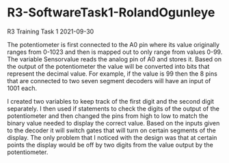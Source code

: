 # R3-SoftwareTask1-RolandOgunleye
R3 Training Task 1
2021-09-30


The potentiometer is first connected to the A0 pin where its value originally ranges from 0-1023 and then is mapped out to only range from values 0-99. The variable Sensorvalue reads the analog pin of A0 and stores it. Based on the output of the potentiometer the value will be converted into bits that represent the decimal value. For example, if the value is 99 then the 8 pins that are connected to two seven segment decoders will have an input of 1001 each.

I created two variables to keep track of the first digit and the second digit separately. I then used if statements to check the digits of the output of the potentiometer and then changed the pins from high to low to match the binary value needed to display the correct value. Based on the inputs given to the decoder it will switch gates that will turn on certain segments of the display. The only problem that I noticed with the design was that at certain points the display would be off by two digits from the value output by the potentiometer. 
